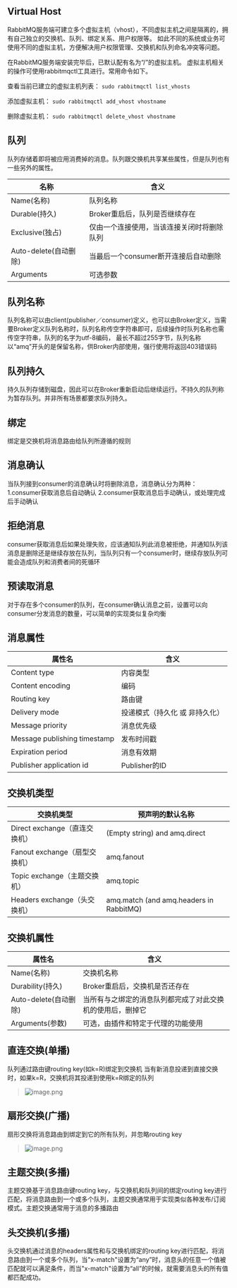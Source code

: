 ## 	Virtual Host
RabbitMQ服务端可建立多个虚拟主机（vhost），不同虚拟主机之间是隔离的，拥有自己独立的交换机、队列、绑定关系、用户权限等。
如此不同的系统或业务可使用不同的虚拟主机，方便解决用户权限管理、交换机和队列命名冲突等问题。

在RabbitMQ服务端安装完毕后，已默认配有名为“/”的虚拟主机。
虚拟主机相关的操作可使用rabbitmqctl工具进行。常用命令如下。

查看当前已建立的虚拟主机列表：
`sudo rabbitmqctl list_vhosts`

添加虚拟主机：
`sudo rabbitmqctl add_vhost vhostname`

删除虚拟主机：
`sudo rabbitmqctl delete_vhost vhostname`

## 队列
队列存储着即将被应用消费掉的消息。队列跟交换机共享某些属性，但是队列也有一些另外的属性。

|名称|含义|
| ----------- | -----|
|Name(名称)	|队列名称|
|Durable(持久)	|Broker重启后，队列是否继续存在|
|Exclusive(独占)	|仅由一个连接使用，当该连接关闭时将删除队列|
|Auto-delete(自动删除)|	当最后一个consumer断开连接后自动删除|
|Arguments	|可选参数|

## 队列名称
队列名称可以由client(publisher／consumer)定义，也可以由Broker定义，当需要Broker定义队列名称时，队列名称传空字符串即可，后续操作时队列名称也需传空字符串，队列的名字为utf-8编码， 最长不超过255字节，队列名称以“amq”开头的是保留名称，供Broker内部使用，强行使用将返回403错误码

## 队列持久
持久队列存储到磁盘，因此可以在Broker重新启动后继续运行。不持久的队列称为暂存队列。并非所有场景都要求队列持久。

## 绑定
绑定是交换机将消息路由给队列所遵循的规则

## 消息确认
当队列接到consumer的消息确认时将删除消息，消息确认分为两种：
1.consumer获取消息后自动确认
2.consumer获取消息后手动确认，或处理完成后手动确认

## 拒绝消息
consumer获取消息后如果处理失败，应该通知队列此消息被拒绝，并通知队列该消息是删除还是继续存放在队列，当队列只有一个consumer时，继续存放队列可能会造成队列和消费者间的死循环

## 预读取消息
对于存在多个consumer的队列，在consumer确认消息之前，设置可以向consumer分发消息的数量，可以简单的实现类似复杂均衡

## 消息属性
|属性名	|含义|
| ----------- | -----|
|Content type	|内容类型|
|Content encoding	|编码|
|Routing key	|路由键|
|Delivery mode	|投递模式（持久化 或 非持久化）|
|Message priority	|消息优先级|
|Message publishing timestamp	|发布时间戳|
|Expiration period	|消息有效期|
|Publisher application id	|Publisher的ID|

## 交换机类型
|交换机类型 |	预声明的默认名称 |
| ----------- | -----|
|Direct exchange（直连交换机）|	(Empty string) and amq.direct|
|Fanout exchange（扇型交换机）|	amq.fanout|
|Topic exchange（主题交换机）	|   amq.topic|
|Headers exchange（头交换机） |	amq.match (and amq.headers in RabbitMQ)|
	
## 交换机属性
|属性名	|含义|
| ----------- | -----|
|Name(名称)	|交换机名称|
|Durability(持久)|	Broker重启后，交换机是否还存在|
|Auto-delete(自动删除)	|当所有与之绑定的消息队列都完成了对此交换机的使用后，删掉它|
|Arguments(参数)	|可选，由插件和特定于代理的功能使用|

## 直连交换(单播)
队列通过路由键routing key(如k=R)绑定到交换机
当有新消息投递到直接交换时，如果k=R，交换机将其投递到使用k=R绑定的队列
> ![image.png](https://www.jmsite.cn/wp-content/uploads/2019/01/exchange-direct.png)

## 扇形交换(广播)
扇形交换将消息路由到绑定到它的所有队列，并忽略routing key
> ![image.png](https://www.jmsite.cn/wp-content/uploads/2019/01/exchange-fanout.png)

## 主题交换(多播)
主题交换基于消息路由键routing key，与交换机和队列间的绑定routing key进行匹配，将消息路由到一个或多个队列，主题交换通常用于实现类似各种发布/订阅模式。主题交换通常用于消息的多播路由

## 头交换机(多播)
头交换机通过消息的headers属性和与交换机绑定的routing key进行匹配，将消息路由到一个或多个队列，当"x-match"设置为“any”时，消息头的任意一个值被匹配就可以满足条件，而当"x-match"设置为“all”的时候，就需要消息头的所有值都匹配成功。
